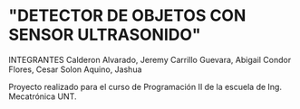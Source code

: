 # "DETECTOR DE OBJETOS CON SENSOR ULTRASONIDO"

INTEGRANTES
Calderon Alvarado, Jeremy
Carrillo Guevara, Abigail
Condor Flores, Cesar
Solon Aquino, Jashua

Proyecto realizado para el curso de Programación II de la escuela de Ing. Mecatrónica UNT.
